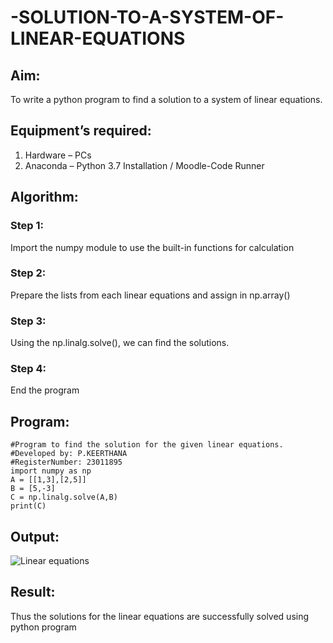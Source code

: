 # -SOLUTION-TO-A-SYSTEM-OF-LINEAR-EQUATIONS
## Aim:
To write a python program to find a solution to a system of linear equations.
## Equipment’s required:
1. 	Hardware – PCs
2. 	Anaconda – Python 3.7 Installation / Moodle-Code Runner
## Algorithm:
### Step 1: 
Import the numpy module to use the built-in functions for calculation
### Step 2: 
Prepare the lists from each linear equations and assign in np.array()
### Step 3: 
Using the np.linalg.solve(), we can find the solutions.
### Step 4: 
End the program
## Program:
```
#Program to find the solution for the given linear equations.
#Developed by: P.KEERTHANA
#RegisterNumber: 23011895
import numpy as np
A = [[1,3],[2,5]]
B = [5,-3]
C = np.linalg.solve(A,B)
print(C)
```
## Output:
![Linear equations](https://github.com/keerthanapillaram/-SOLUTION-TO-A-SYSTEM-OF-LINEAR-EQUATIONS/assets/145743072/e3ba4caf-827b-4854-afd5-23132c005d20)

## Result: 
Thus the solutions for the linear equations are successfully solved using python program

